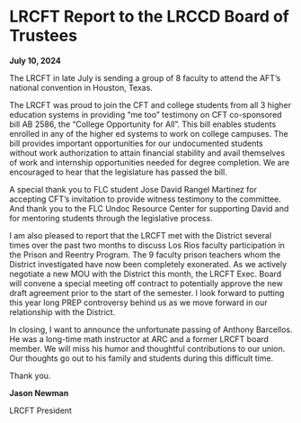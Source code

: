 <!-- Page 1 -->
# LRCFT Report to the LRCCD Board of Trustees
**July 10, 2024**

The LRCFT in late July is sending a group of 8 faculty to attend the AFT’s national convention in Houston, Texas.

The LRCFT was proud to join the CFT and college students from all 3 higher education systems in providing “me too” testimony on CFT co-sponsored bill AB 2586, the “College Opportunity for All”. This bill enables students enrolled in any of the higher ed systems to work on college campuses. The bill provides important opportunities for our undocumented students without work authorization to attain financial stability and avail themselves of work and internship opportunities needed for degree completion. We are encouraged to hear that the legislature has passed the bill.

A special thank you to FLC student Jose David Rangel Martinez for accepting CFT’s invitation to provide witness testimony to the committee. And thank you to the FLC Undoc Resource Center for supporting David and for mentoring students through the legislative process.

I am also pleased to report that the LRCFT met with the District several times over the past two months to discuss Los Rios faculty participation in the Prison and Reentry Program. The 9 faculty prison teachers whom the District investigated have now been completely exonerated. As we actively negotiate a new MOU with the District this month, the LRCFT Exec. Board will convene a special meeting off contract to potentially approve the new draft agreement prior to the start of the semester. I look forward to putting this year long PREP controversy behind us as we move forward in our relationship with the District.

In closing, I want to announce the unfortunate passing of Anthony Barcellos. He was a long-time math instructor at ARC and a former LRCFT board member. We will miss his humor and thoughtful contributions to our union. Our thoughts go out to his family and students during this difficult time.

Thank you.

**Jason Newman**
<!-- Page 2 -->
LRCFT President

